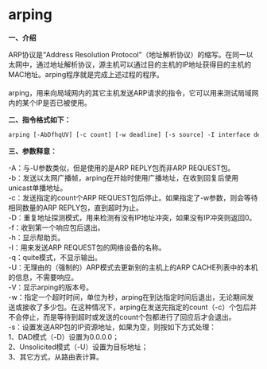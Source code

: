 # arping

**一、介绍**

ARP协议是“Address Resolution Protocol”（地址解析协议）的缩写。在同一以太网中，通过地址解析协议，源主机可以通过目的主机的IP地址获得目的主机的MAC地址。arping程序就是完成上述过程的程序。\
\
arping，用来向局域网内的其它主机发送ARP请求的指令，它可以用来测试局域网内的某个IP是否已被使用。&#x20;

**二、指令格式如下：**

```html
arping [-AbDfhqUV] [-c count] [-w deadline] [-s source] -I interface destination
```

**三、参数释意：**&#x20;

\-A：与-U参数类似，但是使用的是ARP REPLY包而非ARP REQUEST包。 \
\-b：发送以太网广播帧，arping在开始时使用广播地址，在收到回复后使用unicast单播地址。 \
\-c：发送指定的count个ARP REQUEST包后停止。如果指定了-w参数，则会等待相同数量的ARP REPLY包，直到超时为止。 \
\-D：重复地址探测模式，用来检测有没有IP地址冲突，如果没有IP冲突则返回0。 \
\-f：收到第一个响应包后退出。 \
\-h：显示帮助页。 \
\-I：用来发送ARP REQUEST包的网络设备的名称。 \
\-q：quite模式，不显示输出。 \
\-U：无理由的（强制的）ARP模式去更新别的主机上的ARP CACHE列表中的本机的信息，不需要响应。 \
\-V：显示arping的版本号。 \
\-w：指定一个超时时间，单位为秒，arping在到达指定时间后退出，无论期间发送或接收了多少包。在这种情况下，arping在发送完指定的count（-c）个包后并不会停止，而是等待到超时或发送的count个包都进行了回应后才会退出。 \
\-s：设置发送ARP包的IP资源地址，如果为空，则按如下方式处理： \
1、DAD模式（-D）设置为0.0.0.0； \
2、Unsolicited模式（-U）设置为目标地址； \
3、其它方式，从路由表计算。
